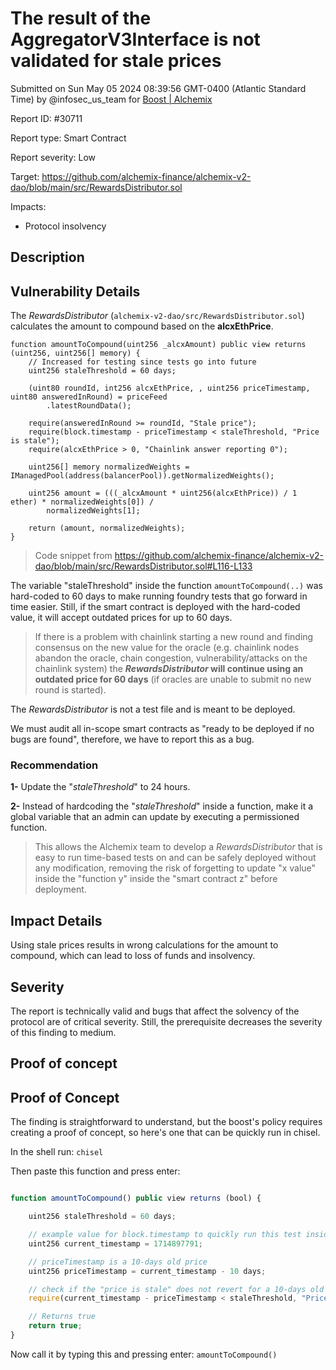 
# The result of the AggregatorV3Interface is not validated for stale prices

Submitted on Sun May 05 2024 08:39:56 GMT-0400 (Atlantic Standard Time) by @infosec_us_team for [Boost | Alchemix](https://immunefi.com/bounty/alchemix-boost/)

Report ID: #30711

Report type: Smart Contract

Report severity: Low

Target: https://github.com/alchemix-finance/alchemix-v2-dao/blob/main/src/RewardsDistributor.sol

Impacts:
- Protocol insolvency

## Description
## Vulnerability Details
The *RewardsDistributor* (`alchemix-v2-dao/src/RewardsDistributor.sol`) calculates the amount to compound based on the **alcxEthPrice**.

```
function amountToCompound(uint256 _alcxAmount) public view returns (uint256, uint256[] memory) {
    // Increased for testing since tests go into future
    uint256 staleThreshold = 60 days;

    (uint80 roundId, int256 alcxEthPrice, , uint256 priceTimestamp, uint80 answeredInRound) = priceFeed
        .latestRoundData();

    require(answeredInRound >= roundId, "Stale price");
    require(block.timestamp - priceTimestamp < staleThreshold, "Price is stale");
    require(alcxEthPrice > 0, "Chainlink answer reporting 0");

    uint256[] memory normalizedWeights = IManagedPool(address(balancerPool)).getNormalizedWeights();

    uint256 amount = (((_alcxAmount * uint256(alcxEthPrice)) / 1 ether) * normalizedWeights[0]) /
        normalizedWeights[1];

    return (amount, normalizedWeights);
}
```
> Code snippet from https://github.com/alchemix-finance/alchemix-v2-dao/blob/main/src/RewardsDistributor.sol#L116-L133

The variable "staleThreshold" inside the function `amountToCompound(..)` was hard-coded to 60 days to make running foundry tests that go forward in time easier. Still, if the smart contract is deployed with the hard-coded value, it will accept outdated prices for up to 60 days.

> If there is a problem with chainlink starting a new round and finding consensus on the new value for the oracle (e.g. chainlink nodes abandon the oracle, chain congestion, vulnerability/attacks on the chainlink system) the ***RewardsDistributor* will continue using an outdated price for 60 days** (if oracles are unable to submit no new round is started).

The *RewardsDistributor* is not a test file and is meant to be deployed.

We must audit all in-scope smart contracts as "ready to be deployed if no bugs are found", therefore, we have to report this as a bug.

### Recommendation

**1-** Update the "*staleThreshold*" to 24 hours.

**2-** Instead of hardcoding the "*staleThreshold*"  inside a function, make it a global variable that an admin can update by executing a permissioned function.
> This allows the Alchemix team to develop a *RewardsDistributor* that is easy to run time-based tests on and can be safely deployed without any modification, removing the risk of forgetting to update "x value" inside the "function y" inside the "smart contract z" before deployment.

## Impact Details
Using stale prices results in wrong calculations for the amount to compound, which can lead to loss of funds and insolvency.

## Severity
The report is technically valid and bugs that affect the solvency of the protocol are of critical severity. Still, the prerequisite decreases the severity of this finding to medium.
        
## Proof of concept
## Proof of Concept

The finding is straightforward to understand, but the boost's policy requires creating a proof of concept, so here's one that can be quickly run in chisel.

In the shell run: `chisel`

Then paste this function and press enter:
```javascript

function amountToCompound() public view returns (bool) {

    uint256 staleThreshold = 60 days;

    // example value for block.timestamp to quickly run this test inside chisel
    uint256 current_timestamp = 1714897791;

    // priceTimestamp is a 10-days old price
    uint256 priceTimestamp = current_timestamp - 10 days;

    // check if the "price is stale" does not revert for a 10-days old price
    require(current_timestamp - priceTimestamp < staleThreshold, "Price is stale");

    // Returns true
    return true;
}
```

Now call it by typing this and pressing enter:
`amountToCompound() `